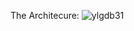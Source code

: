 The Architecure:
![ylgdb31](https://github.com/rangapv/CloudNative/assets/12977412/74f65027-628c-4216-acca-d91e5a7c3048)


